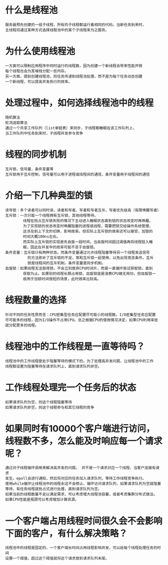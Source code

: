 #  什么是线程池  
    服务器预先创建的一组子线程，所有的子线程都运行着相同的代码，当新任务到来时，  
    主线程将通过某种方式选择线程池中的某个子线程来为之服务。
#  为什么使用线程池  
    一方面可以限制应用程序中同时运行的线程数，因为创建一个新线程会带来性能开销  
    每个线程也会为其堆栈分配一些内存。  
    另一方面，提前创建线程池，将任务传递到线程池处理，而不是为每个任务动态创建  
    一个新线程，可以提高并发执行的效率。  
#  处理过程中，如何选择线程池中的线程
    随机算法  
    轮流选取算法  
    通过一个共享工作队列（list单链表）来同步，子线程都睡眠在该工作队列上，  
    当工作队列中任务到来时，子线程并发参与竞争  
#  线程的同步机制
    互斥锁，信号量，条件变量等
    互斥锁用于互斥控制，信号量可以用于进程或线程间的通信，条件变量用于线程间的通信
#  介绍一下几种典型的锁  
    读写锁：多个读者可以同时读，读者和写者、写者和写者互斥，写者优先级高（有限唤醒写者）  
    互斥锁：一次只能一个线程拥有互斥锁，其他线程等待。
            线程在抢占互斥锁失败的情况下主动进入睡眠状态直到锁的状态改变时再唤醒，  
            为了实现锁的状态改变时唤醒阻塞的进程或线程，需要把锁交给操作系统管理，  
            这涉及到上下文的切换，影响效率。但实际上互斥锁的效率还可以接受，加锁的  
            时间大概100ns左右。
            而实际上互斥锁的实现是先自旋一段时间，当自旋时间超过阈值再将线程投入睡  
            眠，因此在并发中的效率可能不亚于自旋锁。  
    条件变量：互斥锁只有两种状态。而条件变量通过允许线程阻塞等待另一个线程发送信号  
              的方法弥补了互斥锁的不足，常和互斥锁一起使用，以免出现竞态条件。互斥  
              锁是线程间的互斥机制，条件变量是同步机制。  
    自旋锁：如果线程无法取得锁，不会立刻放弃CPU时间片，而是一直循环尝试获取锁，直到  
            获取为止。如果别的线程长期占用锁，自旋锁就是浪费CPU做无用功，但自旋锁一  
            般用于加锁时间很短的场景，此时效率比较高。  
#  线程数量的选择
    针对不同的任务性质而言：CPU密集型任务应配置尽可能小的线程数。I/O密集型任务应配置  
    尽可能多的线程，因为I/O操作不占用CPU。总之根据CPU的使用情况决定，如果CPU利用率低  
    就分配更多的线程。
#  线程池中的工作线程是一直等待吗？
    线程池中的工作线程是处于阻塞等待的模式下的。为了处理高并发问题，让线程池中的工作  
    线程都设置为阻塞等待在请求队列上，直到请求队列非空。
#  工作线程处理完一个任务后的状态
    如果请求队列为空，则这个线程阻塞等待  
    如果请求队列非空，则这个线程参与和其它线程的竞争  
#  如果同时有10000个客户端进行访问，线程数不多，怎么能及时响应每一个请求呢？
    通过对子线程循环调用来解决高并发的问题。 并不是一个请求对应一个线程，当客户连接有请求  
    发生，epoll会进行通知，然后将对应的任务加入请求队列，等待工作线程竞争执行。 
    使用while循环让线程池中的线程永远不会停止，循环访问请求队列，如果请求队列为空就阻塞  
    等待，有任务线程就抢占式进行处理，直到请求队列为空。
    如果当前的线程数量不足以满足需求，可以考虑增大线程池容量，或者考虑集群分布式做法。  
    如果CPU性能是瓶颈可以考虑增加计算资源。  
#  一个客户端占用线程时间很久会不会影响下面的客户，有什么解决策略？  
    线程池中的线程是固定的，一个客户端长时间占用线程影响并发，可以给每个线程处理任务的时间  
    设置一个阈值，超过这个阈值就将这个请求放到请求队列末尾。   
